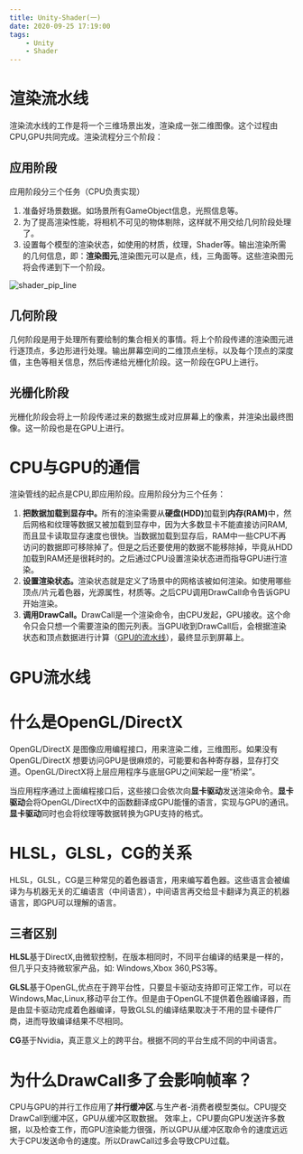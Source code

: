 ```yaml
---
title: Unity-Shader(一)
date: 2020-09-25 17:19:00
tags:
    - Unity
    - Shader
---
```

# 渲染流水线
渲染流水线的工作是将一个三维场景出发，渲染成一张二维图像。这个过程由CPU,GPU共同完成。渲染流程分三个阶段：

## 应用阶段
应用阶段分三个任务（CPU负责实现）
1. 准备好场景数据。如场景所有GameObject信息，光照信息等。
2. 为了提高渲染性能，将相机不可见的物体剔除，这样就不用交给几何阶段处理了。
3. 设置每个模型的渲染状态，如使用的材质，纹理，Shader等。输出渲染所需的几何信息，即：<b>渲染图元</b>,渲染图元可以是点，线，三角面等。这些渲染图元将会传递到下一个阶段。

![shader_pip_line](https://cdn.jsdelivr.net/gh/TonyChenn/BlogPicture/2020/0926/shader_pipline.jpg)
## 几何阶段
几何阶段是用于处理所有要绘制的集合相关的事情。将上个阶段传递的渲染图元进行逐顶点，多边形进行处理。输出屏幕空间的二维顶点坐标，以及每个顶点的深度值，主色等相关信息，然后传递给光栅化阶段。这一阶段在GPU上进行。

## 光栅化阶段
光栅化阶段会将上一阶段传递过来的数据生成对应屏幕上的像素，并渲染出最终图像。这一阶段也是在GPU上进行。

# CPU与GPU的通信
渲染管线的起点是CPU,即应用阶段。应用阶段分为三个任务：
1. <b>把数据加载到显存中。</b>所有的渲染需要从<b>硬盘(HDD)</b>加载到<b>内存(RAM)</b>中，然后网格和纹理等数据又被加载到显存中，因为大多数显卡不能直接访问RAM,而且显卡读取显存速度也很快。当数据加载到显存后，RAM中一些CPU不再访问的数据即可移除掉了。但是之后还要使用的数据不能移除掉，毕竟从HDD加载到RAM还是很耗时的。之后通过CPU设置渲染状态进而指导GPU进行渲染。
2. <b>设置渲染状态。</b>渲染状态就是定义了场景中的网格该被如何渲染。如使用哪些顶点/片元着色器，光源属性，材质等。之后CPU调用DrawCall命令告诉GPU开始渲染。
3. <b>调用DrawCall。</b>DrawCall是一个渲染命令，由CPU发起，GPU接收。这个命令只会只想一个需要渲染的图元列表。当GPU收到DrawCall后，会根据渲染状态和顶点数据进行计算（[GPU的流水线](#GPU流水线)），最终显示到屏幕上。

# GPU流水线


# 什么是OpenGL/DirectX
OpenGL/DirectX 是图像应用编程接口，用来渲染二维，三维图形。如果没有 OpenGL/DirectX 想要访问GPU是很麻烦的，可能要和各种寄存器，显存打交道。OpenGL/DirectX将上层应用程序与底层GPU之间架起一座“桥梁”。

当应用程序通过上面编程接口后，这些接口会依次向<b>显卡驱动</b>发送渲染命令。<b>显卡驱动</b>会将OpenGL/DirectX中的函数翻译成GPU能懂的语言，实现与GPU的通讯。<b>显卡驱动</b>同时也会将纹理等数据转换为GPU支持的格式。

# HLSL，GLSL，CG的关系
HLSL，GLSL，CG是三种常见的着色器语言，用来编写着色器。这些语言会被编译为与机器无关的汇编语言（中间语言），中间语言再交给显卡翻译为真正的机器语言，即GPU可以理解的语言。

## 三者区别

<b>HLSL</b>基于DirectX,由微软控制，在版本相同时，不同平台编译的结果是一样的，但几乎只支持微软家产品，如: Windows,Xbox 360,PS3等。

<b>GLSL</b>基于OpenGL,优点在于跨平台性，只要显卡驱动支持即可正常工作，可以在Windows,Mac,Linux,移动平台工作。但是由于OpenGL不提供着色器编译器，而是由显卡驱动完成着色器编译，导致GLSL的编译结果取决于不用的显卡硬件厂商，进而导致编译结果不尽相同。

<b>CG</b>基于Nvidia，真正意义上的跨平台。根据不同的平台生成不同的中间语言。

# 为什么DrawCall多了会影响帧率？
CPU与GPU的并行工作应用了<b>并行缓冲区</b>.与生产者-消费者模型类似。CPU提交DrawCall到缓冲区，GPU从缓冲区取数据。
效率上，CPU要向GPU发送许多数据，以及检查工作，而GPU渲染能力很强，所以GPU从缓冲区取命令的速度远远大于CPU发送命令的速度。所以DrawCall过多会导致CPU过载。